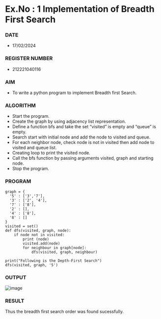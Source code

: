 # Ex.No : 1  Implementation of Breadth First Search 

### DATE
- 17/02/2024                                                                            

### REGISTER NUMBER
- 212221040116 

### AIM
- To write a python program to implement Breadth first Search. 

### ALGORITHM
- Start the program.
- Create the graph by using adjacency list representation.
- Define a function bfs and take the set “visited” is empty and “queue” is empty.
- Search start with initial node and add the node to visited and queue.
- For each neighbor node, check node is not in visited then add node to visited and queue list.
- Creating loop to print the visited node.
- Call the bfs function by passing arguments visited, graph and starting node.
- Stop the program.

### PROGRAM
```
graph = {
  '5' : ['3','7'],
  '3' : ['2', '4'],
  '7' : ['8'],
  '2' : [],
  '4' : ['8'],
  '8' : []
}
visited = set()
def dfs(visited, graph, node):
    if node not in visited:
        print (node)
        visited.add(node)
        for neighbour in graph[node]:
            dfs(visited, graph, neighbour)

print("Following is the Depth-First Search")
dfs(visited, graph, '5')
```

### OUTPUT
![image](https://github.com/DrUmaRaniV/AI_Lab_2023-24/assets/114301782/ed66aefe-69d4-4741-af27-81c06d7e9719)


### RESULT
Thus the breadth first search order was found sucessfully.
